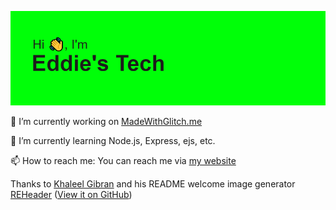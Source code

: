 ![](https://github.com/EddiesTech/EddiesTech/raw/master/header.png)

<!--
**EddiesTech/EddiesTech** is a ✨ _special_ ✨ repository because its `README.md` (this file) appears on your GitHub profile.
-->
🔭 I’m currently working on [MadeWithGlitch.me](https://madewithglitch.me)

🌱 I’m currently learning Node.js, Express, ejs, etc.

📫 How to reach me: You can reach me via [my website](https://eddiestech.co.uk/contact)

Thanks to [Khaleel Gibran](https://github.com/khalby786) and his README welcome image generator [REHeader](https://reheader.glitch.me/) ([View it on GitHub](https://github.com/khalby786/REHeader))
